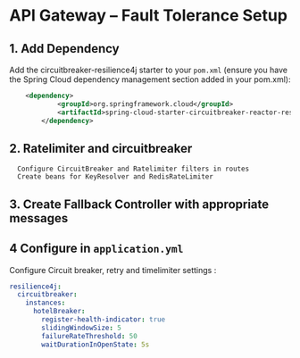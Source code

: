 # API Gateway – Fault Tolerance Setup

## 1. Add Dependency
Add the circuitbreaker-resilience4j starter to your `pom.xml` (ensure you have the Spring Cloud dependency management section added in your pom.xml):

```xml
	<dependency>
			<groupId>org.springframework.cloud</groupId>
			<artifactId>spring-cloud-starter-circuitbreaker-reactor-resilience4j</artifactId>
		</dependency>
```

## 2. Ratelimiter and circuitbreaker

      Configure CircuitBreaker and Ratelimiter filters in routes
      Create beans for KeyResolver and RedisRateLimiter

## 3. Create Fallback Controller with appropriate messages

## 4 Configure in `application.yml`
Configure Circuit breaker, retry and timelimiter settings :
```yaml
resilience4j:
  circuitbreaker:
    instances:
      hotelBreaker:
        register-health-indicator: true
        slidingWindowSize: 5
        failureRateThreshold: 50
        waitDurationInOpenState: 5s